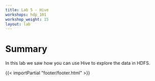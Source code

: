 ```yaml
---
title: Lab 5 - Hive
workshops: hdp_101
workshop_weight: 15
layout: lab
---
```


# Summary
In this lab we saw how you can use Hive to explore the data in HDFS.

{{< importPartial "footer/footer.html" >}}
